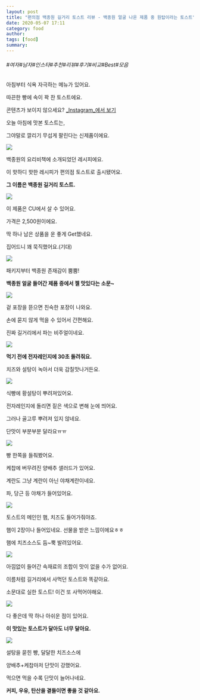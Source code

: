 ```yaml
---
layout: post
title: "편의점 백종원 길거리 토스트 리뷰 - 백종원 얼굴 나온 제품 중 원탑이라는 토스트"
date: 2020-05-07 17:11
category: food
author: 
tags: [food]
summary: 
---
```


###### #여자#남자#인스타#추천#리뷰#후기#비교#Best#모음


아침부터 식욕 자극하는 메뉴가 있어요.

따끈한 빵에 속이 꽉 찬 토스트에요.

콘텐츠가 보이지 않으세요?  [_Instagram_에서 보기](https://www.instagram.com/p/B-q-3j8J-H2)

오늘 아침에 맛본 토스트는,

그야말로 깔리기 무섭게 팔린다는 신제품이에요.

![](https://img1.daumcdn.net/thumb/R720x0/?fname=https%3A%2F%2Ft1.daumcdn.net%2Fliveboard%2Fdispatch%2F0c994974ffca4e8d98201da29cdbbbf7.JPG)

백종원의 요리비책에 소개되었던 레시피에요.

이 핫하디 핫한 레시피가 편의점 토스트로 출시됐어요.

**그 이름은 백종원 길거리 토스트.**

![](https://img1.daumcdn.net/thumb/R720x0/?fname=https%3A%2F%2Ft1.daumcdn.net%2Fliveboard%2Fdispatch%2F6c8f5bbe92974b2d8401721cd74717e9.JPG)

이 제품은 CU에서 살 수 있어요.

가격은 2,500원이에요.

  

딱 하나 남은 상품을 운 좋게 Get했네요.

집어드니 꽤 묵직했어요.(기대)

![](https://img1.daumcdn.net/thumb/R720x0/?fname=https%3A%2F%2Ft1.daumcdn.net%2Fliveboard%2Fdispatch%2Fa84cc4a89378425893092a3e0f2ac3c4.JPG)

패키지부터 백종원 존재감이 뿜뿜!

**백종원 얼굴 들어간 제품 중에서 젤 맛있다는 소문~**

![](https://img1.daumcdn.net/thumb/R720x0/?fname=https%3A%2F%2Ft1.daumcdn.net%2Fliveboard%2Fdispatch%2Ff89fb5e2adc54ced88d47d11110997b7.JPG)

겉 포장을 뜯으면 친숙한 포장이 나와요.

손에 묻지 않게 먹을 수 있어서 간편해요.

진짜 길거리에서 파는 비주얼이네요.

![](https://img1.daumcdn.net/thumb/R720x0/?fname=https%3A%2F%2Ft1.daumcdn.net%2Fliveboard%2Fdispatch%2F6d40b100652e441eaf1a2905c4276d90.JPG)

**먹기 전에 전자레인지에 30초 돌려줘요.**

치즈와 설탕이 녹아서 더욱 감칠맛나거든요.

![](https://img1.daumcdn.net/thumb/R720x0/?fname=https%3A%2F%2Ft1.daumcdn.net%2Fliveboard%2Fdispatch%2Fe247067c7b4c4bae8c9c957d7515e5f9.JPG)

식빵에 황설탕이 뿌려져있어요.

전자레인지에 돌리면 짙은 색으로 변해 눈에 띄어요.

  

그러나 골고루 뿌려져 있지 않네요.

단맛이 부분부분 달라요ㅠㅠ

![](https://img1.daumcdn.net/thumb/R720x0/?fname=https%3A%2F%2Ft1.daumcdn.net%2Fliveboard%2Fdispatch%2Fb6e5415612004c6593bd7990f3072910.JPG)

빵 한쪽을 들춰봤어요.

  

케찹에 버무려진 양배추 샐러드가 있어요.

계란도 그냥 계란이 아닌 야채계란이네요.

파, 당근 등 야채가 들어있어요.

![](https://img1.daumcdn.net/thumb/R720x0/?fname=https%3A%2F%2Ft1.daumcdn.net%2Fliveboard%2Fdispatch%2F2ee160ee1ec14199aedb0ba509511ee1.JPG)

토스트의 메인인 햄, 치즈도 들어가줘야죠.

햄이 2장이나 들어있네요. 선물을 받은 느낌이에요ㅎㅎ

햄에 치즈소스도 듬~뿍 발려있어요.

![](https://img1.daumcdn.net/thumb/R720x0/?fname=https%3A%2F%2Ft1.daumcdn.net%2Fliveboard%2Fdispatch%2Fd8211328f102447181eb3e44bcd2ba85.JPG)

아낌없이 들어간 속재료의 조합이 맛이 없을 수가 없어요.

이름처럼 길거리에서 사먹던 토스트와 똑같아요.

소문대로 실한 토스트! 이건 또 사먹어야해요.

![](https://img1.daumcdn.net/thumb/R720x0/?fname=https%3A%2F%2Ft1.daumcdn.net%2Fliveboard%2Fdispatch%2F1920c7ee2e894522bf7d0ba72e3d26a6.JPG)

다 좋은데 딱 하나 아쉬운 점이 있어요.

**이 맛있는 토스트가 달아도 너무 달아요.**

![](https://img1.daumcdn.net/thumb/R720x0/?fname=https%3A%2F%2Ft1.daumcdn.net%2Fliveboard%2Fdispatch%2F51235941c3d04f16b10a4c2a35545016.JPG)

설탕을 묻힌 빵, 달달한 치즈소스에

양배추+케찹마저 단맛이 강했어요.

먹으면 먹을 수록 단맛이 늘어나네요.

  

**커피, 우유, 탄산을 곁들이면 좋을 것 같아요.**